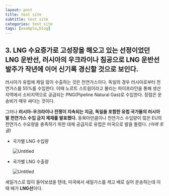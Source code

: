 ```yaml
---
layout: post
title: test site
subtitle: test site
categories: test site
tags: [example,blog]
---
```


## 3. LNG 수요증가로 고성장을 해오고 있는 선정이었던 LNG 운반선, 러시아의 우크라이나 침공으로 LNG 운반선 발주가 작년에 이어 신기록 경신할 것으로 보인다.

 러시아가 유럽에 제일 많이 수출하는 것은 천연가스이다. 독일의 경우 러시아로부터 천연가스를 55%를 수입한다. 이때 노르트 스트림이라고 불리는 파이프라인을 통해 생산지역에서 소비지역으로 공급되는 PNG(Pipeline Natural Gas)로 수입한다. 장점은 운송비가 매우 싸다는 것이다. 

 그러나 **러시아-우크라이나 전쟁이 지속되는 지금, 독일을 포함한 유럽 국가들의 러시아발 천연가스 수입 금지 제재를 발표했다.** 동북아만큼이나 천연가스 수입량이 많은 EU의 천연가스 수요량을 충족하기 위한 대체 공급지로 유럽은 미국으로 발을 돌렸다. *(아래 토글)*

- 국가별 LNG 수입량
    
    ![Untitled](https://s3-us-west-2.amazonaws.com/secure.notion-static.com/2c08a03e-b9c9-4e7c-9c20-f3d3a565b7fe/Untitled.png)
    
- 국가별 LNG 수출량
    
    ![Untitled](https://s3-us-west-2.amazonaws.com/secure.notion-static.com/30d33255-e108-4cde-97ff-da2926aeb4a0/Untitled.png)
    

 셰일가스로 많이 들어보셨을 텐데, 미국에서 셰일가스를 캐고 배로 실어 운송하는데 이때 배가 **LNG선**이다.